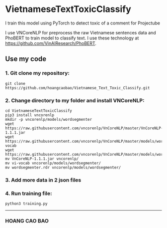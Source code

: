 # VietnameseTextToxicClassify
I train this model using PyTorch to detect toxic of a comment for Projectube

I use VNCoreNLP for preprocess the raw Vietnamese sentences data and PhoBERT to train model to classify text. I use these technology at https://github.com/VinAIResearch/PhoBERT.

## Use my code

### 1. Git clone my repository:
```
git clone https://github.com/hoangcaobao/Vietnamese_Text_Toxic_Classify.git
```

### 2. Change directory to my folder and install VNCoreNLP:
```
cd VietnameseTextToxicClassify
pip3 install vncorenlp
mkdir -p vncorenlp/models/wordsegmenter
wget https://raw.githubusercontent.com/vncorenlp/VnCoreNLP/master/VnCoreNLP-1.1.1.jar
wget https://raw.githubusercontent.com/vncorenlp/VnCoreNLP/master/models/wordsegmenter/vi-vocab
wget https://raw.githubusercontent.com/vncorenlp/VnCoreNLP/master/models/wordsegmenter/wordsegmenter.rdr
mv VnCoreNLP-1.1.1.jar vncorenlp/ 
mv vi-vocab vncorenlp/models/wordsegmenter/
mv wordsegmenter.rdr vncorenlp/models/wordsegmenter/
```
### 3. Add more data in 2 json files

### 4. Run training file:
```
python3 training.py
```
---
### HOANG CAO BAO
